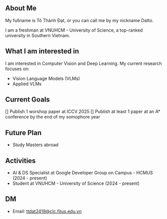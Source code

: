 ## About Me

My fullname is Tô Thành Đạt, or you can call me by my nickname Datto. 

I am a freshman at VNUHCM - University of Science, a top-ranked university in Southern Vietnam.

## What I am interested in

I am interested in Computer Vision and Deep Learning. My current research focuses on:
- Vision Language Models (VLMs)
- Applied VLMs

## Current Goals

[] Publish 1 worshop paper at ICCV 2025
[] Publish at least 1 paper at an A* conference by the end of my somophore year

## Future Plan

- Study Masters abroad

## Activities

- AI & DS Specialist at Google Developer Group on Campus - HCMUS (2024 - present)
- Student at VNUHCM - University of Science (2024 - present)

## DM

- Email: ttdat2419@clc.fitus.edu.vn
